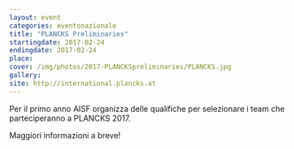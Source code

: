 ```yaml
---
layout: event
categories: eventonazionale
title: "PLANCKS Preliminaries"
startingdate: 2017-02-24
endingdate: 2017-02-24
place: 
cover: /img/photos/2017-PLANCKSpreliminaries/PLANCKS.jpg
gallery: 
site: http://international.plancks.at
---
```


Per il primo anno AISF organizza delle qualifiche per selezionare i team che parteciperanno a PLANCKS 2017.

Maggiori informazioni a breve!